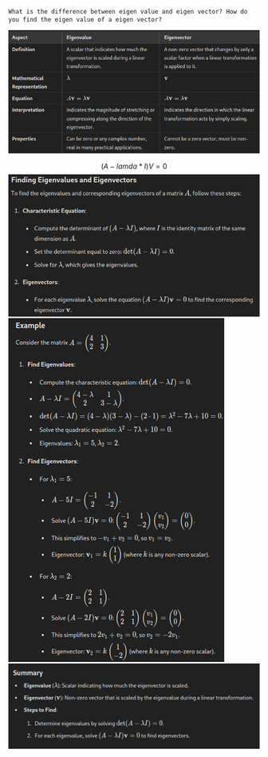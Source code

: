 	What is the difference between eigen value and eigen vector? How do you find the eigen value of a eigen vector?

![](Pasted%20image%2020240528173024.png)

$$
(A - lamda * I) V = 0
$$
![](Pasted%20image%2020240528173200.png)
![](Pasted%20image%2020240528173239.png)
![](Pasted%20image%2020240528173253.png)

